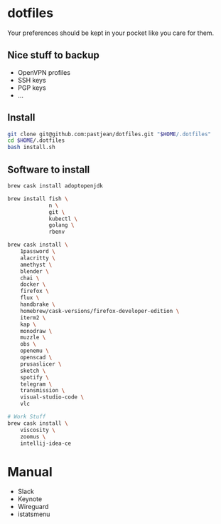 # dotfiles



Your preferences should be kept in your pocket like you care for them.

## Nice stuff to backup


- OpenVPN profiles
- SSH keys
- PGP keys
- ...

## Install

```sh
git clone git@github.com:pastjean/dotfiles.git "$HOME/.dotfiles"
cd $HOME/.dotfiles
bash install.sh
```

## Software to install

```sh
brew cask install adoptopenjdk

brew install fish \
             n \
             git \
             kubectl \
             golang \
             rbenv

brew cask install \
    1password \
    alacritty \
    amethyst \
    blender \
    chai \
    docker \
    firefox \
    flux \
    handbrake \
    homebrew/cask-versions/firefox-developer-edition \
    iterm2 \
    kap \
    monodraw \
    muzzle \
    obs \
    openemu \
    openscad \
    prusaslicer \
    sketch \
    spotify \
    telegram \
    transmission \
    visual-studio-code \
    vlc

# Work Stuff
brew cask install \
    viscosity \
    zoomus \
    intellij-idea-ce

```

# Manual

- Slack
- Keynote
- Wireguard
- istatsmenu

